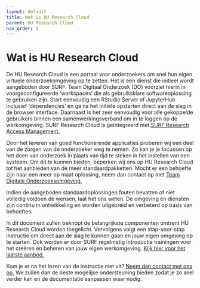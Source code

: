 ```yaml
---
layout: default
title: Wat is HU Research Cloud
parent: HU Research Cloud
nav_order: 1
---
```


# Wat is HU Research Cloud

De HU Research Cloud is een portaal voor onderzoekers om snel hun eigen virtuele onderzoekomgeving op te zetten. Het is een dienst die initieel wordt aangeboden door SURF. Team Digitaal Onderzoek (DO) voorziet hierin in voorgeconfigureerde ‘workspaces’ die als gebruiksklare softwareoplossing te gebruiken zijn. Start eenvoudig een RStudio Server of JupyterHub inclusief ‘dependencies’ en ga na het initiële opstarten direct aan de slag in de browser interface. Daarnaast is het zeer eenvoudig voor alle gekoppelde gebruikers binnen een samenwerkingsverband om in te loggen op de werkomgeving. SURF Research Cloud is geïntegreerd met [SURF Research Access Management.](https://www.surf.nl/surf-research-access-management-veilig-en-eenvoudig-toegang-tot-onderzoeksdiensten)

Door het leveren van goed functionerende applicaties proberen wij een deel van de zorgen van de onderzoeker weg te nemen. Zo kan je je focussen op het doen van onderzoek in plaats van tijd te steken in het instellen van een systeem. Om dit te kunnen bieden, beperken wij ons op HU Research Cloud tot het aanbieden van de meer standaardpakketten. Mocht er een behoefte zijn naar een meer op maat oplossing, neem dan contact op met [Team Digitale Onderzoeksomgeving.](mailto:onderzoeksupport@hu.nl)

Indien de aangeboden standaardoplossingen fouten bevatten of niet volledig voldoen de wensen, laat het ons weten. De omgeving en diensten zijn continu in ontwikkeling en worden uitgebreid en verbeterd op basis van behoeftes. 

In dit document zullen beknopt de belangrijkste componenten omtrent HU Research Cloud worden toegelicht. Vervolgens volgt een stap-voor-stap instructie om direct aan de slag te kunnen gaan en jouw eigen omgeving op te starten. Ook worden er door SURF regelmatig introductie trainingen voor het creëren en beheren van jouw eigen werkomgeving. [Kijk hier voor het laatste aanbod.](https://www.surf.nl/agenda/introductie-surf-research-cloud-4)

Kom je er na het lezen van de instructie niet uit? [Neem dan contact met ons op.](mailto:onderzoeksupport@hu.nl) We zullen dan de beste mogelijke ondersteuning bieden zodat je zo snel verder kan en de documentatie aanpassen waar nodig.


